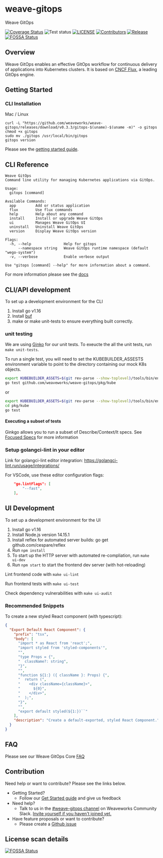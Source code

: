 # weave-gitops

Weave GitOps

[![Coverage Status](https://coveralls.io/repos/github/weaveworks/weave-gitops/badge.svg?branch=main)](https://coveralls.io/github/weaveworks/weave-gitops?branch=main)
![Test status](https://github.com/weaveworks/weave-gitops/actions/workflows/test.yml/badge.svg)
[![LICENSE](https://img.shields.io/github/license/weaveworks/weave-gitops)](https://github.com/weaveworks/weave-gitops/blob/master/LICENSE)
[![Contributors](https://img.shields.io/github/contributors/weaveworks/weave-gitops)](https://github.com/weaveworks/weave-gitops/graphs/contributors)
[![Release](https://img.shields.io/github/v/release/weaveworks/weave-gitops?include_prereleases)](https://github.com/weaveworks/weave-gitops/releases/latest)
[![FOSSA Status](https://app.fossa.com/api/projects/custom%2B19155%2Fgithub.com%2Fweaveworks%2Fweave-gitops.svg?type=shield)](https://app.fossa.com/reports/005da7c4-1f10-4889-9432-8b97c2084e41)

## Overview

Weave GitOps enables an effective GitOps workflow for continuous delivery of applications into Kubernetes clusters.
It is based on [CNCF Flux](https://fluxcd.io), a leading GitOps engine.

## Getting Started

### CLI Installation

Mac / Linux

```console
curl -L "https://github.com/weaveworks/weave-gitops/releases/download/v0.3.3/gitops-$(uname)-$(uname -m)" -o gitops
chmod +x gitops
sudo mv ./gitops /usr/local/bin/gitops
gitops version
```

Please see the [getting started guide](https://docs.gitops.weave.works/docs/getting-started).

## CLI Reference

```console
Weave GitOps
Command line utility for managing Kubernetes applications via GitOps.

Usage:
  gitops [command]

Available Commands:
  app         Add or status application
  flux        Use flux commands
  help        Help about any command
  install     Install or upgrade Weave GitOps
  ui          Manages Weave GitOps UI
  uninstall   Uninstall Weave GitOps
  version     Display Weave GitOps version

Flags:
  -h, --help               Help for gitops
      --namespace string   Weave GitOps runtime namespace (default "wego-system")
  -v, --verbose            Enable verbose output

Use "gitops [command] --help" for more information about a command.
```

For more information please see the [docs](https://docs.gitops.weave.works/docs/cli-reference)

## CLI/API development

To set up a development environment for the CLI

1. Install go v1.16
2. Install [buf](https://github.com/bufbuild/buf)
3. make or make unit-tests to ensure everything built correctly.

### unit testing

We are using [Ginko](https://onsi.github.io/ginkgo/) for our unit tests.  To exeucte the all the unit tests, run `make unit-tests`.

To run a single test, you will need to set the KUBEBUILDER_ASSESTS environment variable to point to the directory containing our mock K8s objects.  
```bash
export KUBEBUILDER_ASSETS=$(git rev-parse --show-toplevel)/tools/bin/envtest
go test github.com/weaveworks/weave-gitops/pkg/kube
```
or
```bash
export KUBEBUILDER_ASSETS=$(git rev-parse --show-toplevel)/tools/bin/envtest
cd pkg/kube
go test
```
#### Executing a subset of tests
Ginkgo allows you to run a subset of Describe/Context/It specs.  See [Focused Specs](https://onsi.github.io/ginkgo/#focused-specs) for more information
### Setup golangci-lint in your editor

Link for golangci-lint editor integration: https://golangci-lint.run/usage/integrations/

For VSCode, use these editor configuration flags:

```json
    "go.lintFlags": [
        "--fast",
    ],
```

## UI Development

To set up a development environment for the UI

1. Install go v1.16
2. Install Node.js version 14.15.1
3. Install reflex for automated server builds: go get github.com/cespare/reflex
4. Run `npm install`
5. To start up the HTTP server with automated re-compliation, run `make ui-dev`
6. Run `npm start` to start the frontend dev server (with hot-reloading)

Lint frontend code with `make ui-lint`

Run frontend tests with `make ui-test`

Check dependency vulnerabilities with `make ui-audit`

### Recommended Snippets

To create a new styled React component (with typescript):

```json
{
  "Export Default React Component": {
    "prefix": "tsx",
    "body": [
      "import * as React from 'react';",
      "import styled from 'styled-components'",
      "",
      "type Props = {",
      "  className?: string",
      "}",
      "",
      "function ${1:} ({ className }: Props) {",
      "  return (",
      "    <div className={className}>",
      "      ${0}",
      "    </div>",
      "  );",
      "}",
      "",
      "export default styled(${1:})``"
    ],
    "description": "Create a default-exported, styled React Component."
  }
}
```

## FAQ

Please see our Weave GitOps Core [FAQ](https://www.weave.works/faqs-for-weave-gitops-core/)

## Contribution

Need help or want to contribute? Please see the links below.

- Getting Started?
  - Follow our [Get Started guide](https://docs.gitops.weave.works/docs/getting-started) and give us feedback
- Need help?
  - Talk to us in the [#weave-gitops channel](https://app.slack.com/client/T2NDH1D9D/C0248LVC719/thread/C2ND76PAA-1621532937.019800) on Weaveworks Community Slack. [Invite yourself if you haven't joined yet.](https://slack.weave.works/)
- Have feature proposals or want to contribute?
  - Please create a [Github issue](https://github.com/weaveworks/weave-gitops/issues)

## License scan details

[![FOSSA Status](https://app.fossa.com/api/projects/custom%2B19155%2Fgithub.com%2Fweaveworks%2Fweave-gitops.svg?type=large)](https://app.fossa.com/reports/005da7c4-1f10-4889-9432-8b97c2084e41)
